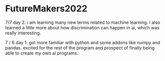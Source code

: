# FutureMakers2022
7/7 day 2: i am learning many new terms related to machine learning. i also learned a little more about how discrimination can happen in ai, which was really interesting.

7 / 6 day 1: got more familiar with python and some addons like numpy and pandas. excited for the rest of the program and prospect of finally being able to create my own ai programs.


